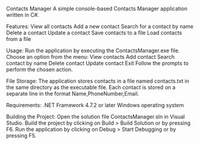 Contacts Manager
A simple console-based Contacts Manager application written in C#.

Features:
View all contacts
Add a new contact
Search for a contact by name
Delete a contact
Update a contact
Save contacts to a file
Load contacts from a file


Usage:
Run the application by executing the ContactsManager.exe file.
Choose an option from the menu:
View contacts
Add contact
Search contact by name
Delete contact
Update contact
Exit
Follow the prompts to perform the chosen action.

File Storage:
The application stores contacts in a file named contacts.txt in the same directory as the executable file. Each contact is stored on a separate line in the format Name,PhoneNumber,Email.

Requirements:
.NET Framework 4.7.2 or later
Windows operating system

Building the Project:
Open the solution file ContactsManager.sln in Visual Studio.
Build the project by clicking on Build > Build Solution or by pressing F6.
Run the application by clicking on Debug > Start Debugging or by pressing F5.


